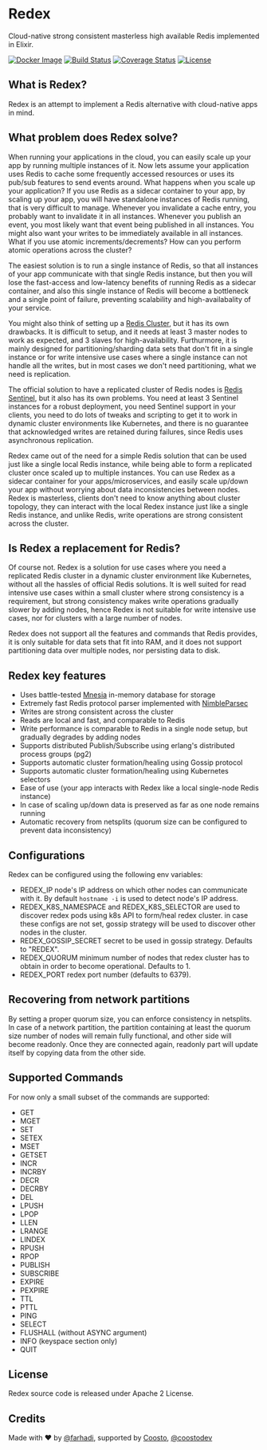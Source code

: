 # Redex

Cloud-native strong consistent masterless high available Redis implemented in Elixir.

[![Docker Image](https://images.microbadger.com/badges/version/coosto/redex.svg)](https://hub.docker.com/r/coosto/redex)
[![Build Status](https://travis-ci.org/coosto/redex.svg?branch=master)](https://travis-ci.org/coosto/redex)
[![Coverage Status](https://coveralls.io/repos/github/coosto/redex/badge.svg?branch=master)](https://coveralls.io/github/coosto/redex?branch=master)
[![License](https://img.shields.io/badge/License-Apache%202.0-blue.svg)](https://opensource.org/licenses/Apache-2.0)

## What is Redex?

Redex is an attempt to implement a Redis alternative with cloud-native apps in mind.

## What problem does Redex solve?

When running your applications in the cloud, you can easily scale up your app by running
multiple instances of it. Now lets assume your application uses Redis to cache some frequently
accessed resources or uses its pub/sub features to send events around. What happens when you
scale up your application? If you use Redis as a sidecar container to your app, by scaling up
your app, you will have standalone instances of Redis running, that is very difficult to manage.
Whenever you invalidate a cache entry, you probably want to invalidate it in all instances.
Whenever you publish an event, you most likely want that event being published in all instances.
You might also want your writes to be immediately available in all instances. What if you use atomic
increments/decrements? How can you perform atomic operations across the cluster?

The easiest solution is to run a single instance of Redis, so that all instances of your app
communicate with that single Redis instance, but then you will lose the fast-access and low-latency
benefits of running Redis as a sidecar container, and also this single instance of Redis will become a
bottleneck and a single point of failure, preventing scalability and high-availabality of your service. 

You might also think of setting up a [Redis Cluster](https://redis.io/topics/cluster-tutorial),
but it has its own drawbacks. It is difficult to setup, and it needs at least 3 master nodes
to work as expected, and 3 slaves for high-availability. Furthurmore, it is mainly designed for
partitioning/sharding data sets that don't fit in a single instance or for write intensive use cases
where a single instance can not handle all the writes, but in most cases we don't need partitioning,
what we need is replication.

The official solution to have a replicated cluster of Redis nodes is [Redis Sentinel](https://redis.io/topics/sentinel),
but it also has its own problems. You need at least 3 Sentinel instances for a robust deployment,
you need Sentinel support in your clients, you need to do lots of tweaks and scripting
to get it to work in dynamic cluster environments like Kubernetes, and there is no guarantee
that acknowledged writes are retained during failures, since Redis uses asynchronous replication.

Redex came out of the need for a simple Redis solution that can be used just like a single local
Redis instance, while being able to form a replicated cluster once scaled up to multiple instances.
You can use Redex as a sidecar container for your apps/microservices, and easily scale up/down
your app without worrying about data inconsistencies between nodes. Redex is masterless,
clients don't need to know anything about cluster topology, they can interact with the local
Redex instance just like a single Redis instance, and unlike Redis, write operations are
strong consistent across the cluster.

## Is Redex a replacement for Redis?

Of course not. Redex is a solution for use cases where you need a replicated Redis cluster in a
dynamic cluster environment like Kubernetes, without all the hassles of official Redis solutions.
It is well suited for read intensive use cases within a small cluster where strong consistency is
a requirement, but strong consistency makes write operations gradually slower by adding nodes, hence
Redex is not suitable for write intensive use cases, nor for clusters with a large number of nodes.

Redex does not support all the features and commands that Redis provides, it is only suitable
for data sets that fit into RAM, and it does not support partitioning data over multiple nodes,
nor persisting data to disk.

## Redex key features

- Uses battle-tested [Mnesia](http://erlang.org/doc/man/mnesia.html) in-memory database for storage
- Extremely fast Redis protocol parser implemented with [NimbleParsec](https://github.com/plataformatec/nimble_parsec)
- Writes are strong consistent across the cluster
- Reads are local and fast, and comparable to Redis
- Write performance is comparable to Redis in a single node setup, but gradually degrades by adding nodes
- Supports distributed Publish/Subscribe using erlang's distributed process groups (pg2)
- Supports automatic cluster formation/healing using Gossip protocol
- Supports automatic cluster formation/healing using Kubernetes selectors
- Ease of use (your app interacts with Redex like a local single-node Redis instance)
- In case of scaling up/down data is preserved as far as one node remains running
- Automatic recovery from netsplits (quorum size can be configured to prevent data inconsistency)

## Configurations

Redex can be configured using the following env variables:

- REDEX_IP
  node's IP address on which other nodes can communicate with it.
  By default `hostname -i` is used to detect node's IP address.
- REDEX_K8S_NAMESPACE and REDEX_K8S_SELECTOR
  are used to discover redex pods using k8s API to form/heal redex cluster.
  in case these configs are not set, gossip strategy will be used to discover other nodes in the cluster.
- REDEX_GOSSIP_SECRET
  secret to be used in gossip strategy. Defaults to "REDEX".
- REDEX_QUORUM
  minimum number of nodes that redex cluster has to obtain in order to become operational. Defaults to 1.
- REDEX_PORT
  redex port number (defaults to 6379).

## Recovering from network partitions

By setting a proper quorum size, you can enforce consistency in netsplits.
In case of a network partition, the partition containing at least the quorum size number
of nodes will remain fully functional, and other side will become readonly.
Once they are connected again, readonly part will update itself by copying data from the other side.

## Supported Commands

For now only a small subset of the commands are supported:

- GET
- MGET
- SET
- SETEX
- MSET
- GETSET
- INCR
- INCRBY
- DECR
- DECRBY
- DEL
- LPUSH
- LPOP
- LLEN
- LRANGE
- LINDEX
- RPUSH
- RPOP
- PUBLISH
- SUBSCRIBE
- EXPIRE
- PEXPIRE
- TTL
- PTTL
- PING
- SELECT
- FLUSHALL (without ASYNC argument)
- INFO (keyspace section only)
- QUIT

## License

Redex source code is released under Apache 2 License.

## Credits

Made with :heart: by [@farhadi](https://github.com/farhadi), supported by [Coosto](https://www.coosto.com/en), [@coostodev](https://twitter.com/coostodev)
